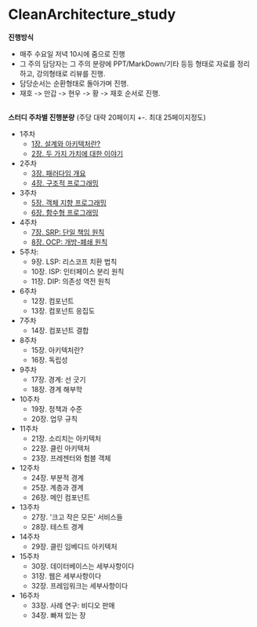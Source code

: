 # CleanArchitecture_study

**진행방식**  
  
* 매주 수요일 저녁 10시에 줌으로 진행
* 그 주의 담당자는 그 주의 분량에 PPT/MarkDown/기타 등등 형태로 자료를 정리하고, 강의형태로 리뷰를 진행.
* 담당순서는 순환형태로 돌아가며 진행.
* 재호 -> 만갑 -> 현우 -> 황 -> 재호 순서로 진행.
  
##  
**스터디 주차별 진행분량** (주당 대략 20페이지 +-. 최대 25페이지정도)  
  
- 1주차
  - [1장. 설계와 아키텍처란?](https://github.com/hwangnk1004/CleanArchitecture_study/issues/1)
  - [2장. 두 가지 가치에 대한 이야기](https://github.com/hwangnk1004/CleanArchitecture_study/issues/2)
- 2주차
  - [3장. 패러다임 개요](https://github.com/hwangnk1004/CleanArchitecture_study/issues/3)
  - [4장. 구조적 프로그래밍](https://github.com/hwangnk1004/CleanArchitecture_study/issues/4)
- 3주차
  - [5장. 객체 지향 프로그래밍](https://github.com/hwangnk1004/CleanArchitecture_study/issues/new)
  - [6장. 함수형 프로그래밍](https://github.com/hwangnk1004/CleanArchitecture_study/issues/new)
- 4주차
  - [7장. SRP: 단일 책임 원칙](https://github.com/hwangnk1004/CleanArchitecture_study/issues/7)
  - [8장. OCP: 개방-폐쇄 원칙](https://github.com/hwangnk1004/CleanArchitecture_study/issues/new)
- 5주차:
  - 9장. LSP: 리스코프 치환 법칙
  - 10장. ISP: 인터페이스 분리 원칙
  - 11장. DIP: 의존성 역전 원칙
- 6주차
  - 12장. 컴포넌트
  - 13장. 컴포넌트 응집도
- 7주차
  - 14장. 컴포넌트 결합
- 8주차
  - 15장. 아키텍처란?
  - 16장. 독립성
- 9주차
  - 17장. 경계: 선 긋기
  - 18장. 경계 해부학  
- 10주차
  - 19장. 정책과 수준
  - 20장. 업무 규칙
- 11주차
  - 21장. 소리치는 아키텍처
  - 22장. 클린 아키텍처
  - 23장. 프레젠터와 험블 객체
- 12주차
  - 24장. 부분적 경계
  - 25장. 계층과 경계
  - 26장. 메인 컴포넌트
- 13주차
  - 27장. '크고 작은 모든' 서비스들
  - 28장. 테스트 경계
- 14주차
  - 29장. 클린 임베디드 아키텍처
- 15주차
  - 30장. 데이터베이스는 세부사항이다
  - 31장. 웹은 세부사항이다
  - 32장. 프레임워크는 세부사항이다
- 16주차
  - 33장. 사례 연구: 비디오 판매
  - 34장. 빠져 있는 장
